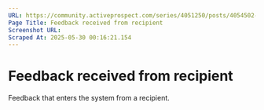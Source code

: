 ```yaml
---
URL: https://community.activeprospect.com/series/4051250/posts/4054502-activeprospect-product-glossary
Page Title: Feedback received from recipient
Screenshot URL: 
Scraped At: 2025-05-30 00:16:21.154
---
```


# Feedback received from recipient

Feedback that enters the system from a recipient.